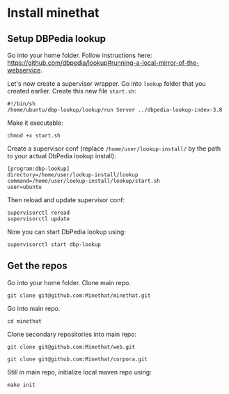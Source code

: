 Install minethat
================

## Setup DBPedia lookup

Go into your home folder. Follow instructions here: https://github.com/dbpedia/lookup#running-a-local-mirror-of-the-webservice.

Let's now create a supervisor wrapper. Go into `lookup` folder that you created earlier. Create this new file `start.sh`:

```
#!/bin/sh
/home/ubuntu/dbp-lookup/lookup/run Server ../dbpedia-lookup-index-3.8
```

Make it executable:

`chmod +x start.sh`

Create a supervisor conf (replace `/home/user/lookup-install/` by the path to your actual DbPedia lookup install):

```
[program:dbp-lookup]
directory=/home/user/lookup-install/lookup
command=/home/user/lookup-install/lookup/start.sh
user=ubuntu
```

Then reload and update supervisor conf:

```
supervisorctl reread
supervisorctl update
```

Now you can start DbPedia lookup using:

`supervisorctl start dbp-lookup`

## Get the repos

Go into your home folder. Clone main repo.

`git clone git@github.com:Minethat/minethat.git`

Go into main repo.

`cd minethat`

Clone secondary repositories into main repo:

`git clone git@github.com:Minethat/web.git`

`git clone git@github.com:Minethat/corpora.git`

Still in main repo, initialize local maven repo using:

`make init`

